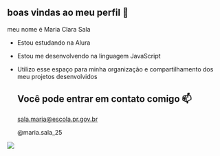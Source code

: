 ## boas vindas ao meu perfil 💙

meu nome é Maria Clara Sala

- Estou estudando na Alura
- Estou me desenvolvendo na linguagem JavaScript
- Utilizo esse espaço para minha organização e compartilhamento dos meu projetos desenvolvidos

  ## Você pode entrar em contato comigo 📫

   sala.maria@escola.pr.gov.br
  
   @maria.sala_25

![]( https://media1.tenor.com/m/68df2Rud1AEAAAAC/horse.gif)
 
